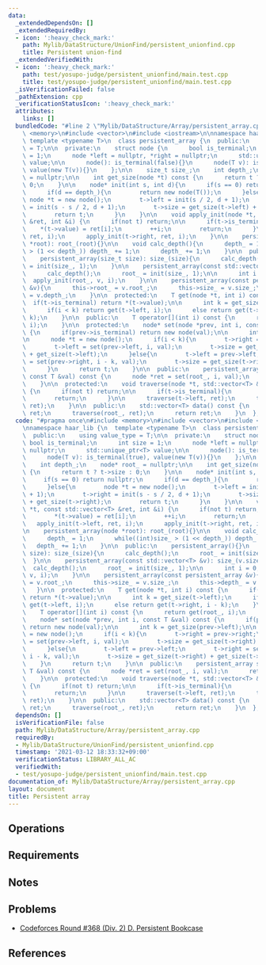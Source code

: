 ```yaml
---
data:
  _extendedDependsOn: []
  _extendedRequiredBy:
  - icon: ':heavy_check_mark:'
    path: Mylib/DataStructure/UnionFind/persistent_unionfind.cpp
    title: Persistent union-find
  _extendedVerifiedWith:
  - icon: ':heavy_check_mark:'
    path: test/yosupo-judge/persistent_unionfind/main.test.cpp
    title: test/yosupo-judge/persistent_unionfind/main.test.cpp
  _isVerificationFailed: false
  _pathExtension: cpp
  _verificationStatusIcon: ':heavy_check_mark:'
  attributes:
    links: []
  bundledCode: "#line 2 \"Mylib/DataStructure/Array/persistent_array.cpp\"\n#include\
    \ <memory>\n#include <vector>\n#include <iostream>\n\nnamespace haar_lib {\n \
    \ template <typename T>\n  class persistent_array {\n  public:\n    using value_type\
    \ = T;\n\n  private:\n    struct node {\n      bool is_terminal;\n      int size\
    \ = 1;\n      node *left = nullptr, *right = nullptr;\n      std::unique_ptr<T>\
    \ value;\n\n      node(): is_terminal(false){}\n      node(T v): is_terminal(true),\
    \ value(new T(v)){}\n    };\n\n    size_t size_;\n    int depth_;\n    node* root_\
    \ = nullptr;\n\n    int get_size(node *t) const {\n      return t ? t->size :\
    \ 0;\n    }\n\n    node* init(int s, int d){\n      if(s == 0) return nullptr;\n\
    \      if(d == depth_){\n        return new node(T());\n      }else{\n       \
    \ node *t = new node();\n        t->left = init(s / 2, d + 1);\n        t->right\
    \ = init(s - s / 2, d + 1);\n        t->size = get_size(t->left) + get_size(t->right);\n\
    \        return t;\n      }\n    }\n\n    void apply_init(node *t, const std::vector<T>\
    \ &ret, int &i) {\n      if(not t) return;\n\n      if(t->is_terminal){\n    \
    \    *(t->value) = ret[i];\n        ++i;\n        return;\n      }\n\n      apply_init(t->left,\
    \ ret, i);\n      apply_init(t->right, ret, i);\n    }\n\n    persistent_array(node\
    \ *root): root_(root){}\n\n    void calc_depth(){\n      depth_ = 1;\n      while((int)size_\
    \ > (1 << depth_)) depth_ += 1;\n      depth_ += 1;\n    }\n\n  public:\n    persistent_array(){}\n\
    \    persistent_array(size_t size): size_(size){\n      calc_depth();\n      root_\
    \ = init(size_, 1);\n    }\n\n    persistent_array(const std::vector<T> &v): size_(v.size()){\n\
    \      calc_depth();\n      root_ = init(size_, 1);\n\n      int i = 0;\n    \
    \  apply_init(root_, v, i);\n    }\n\n    persistent_array(const persistent_array\
    \ &v){\n      this->root_ = v.root_;\n      this->size_ = v.size_;\n      this->depth_\
    \ = v.depth_;\n    }\n\n  protected:\n    T get(node *t, int i) const {\n    \
    \  if(t->is_terminal) return *(t->value);\n\n      int k = get_size(t->left);\n\
    \      if(i < k) return get(t->left, i);\n      else return get(t->right, i -\
    \ k);\n    }\n\n  public:\n    T operator[](int i) const {\n      return get(root_,\
    \ i);\n    }\n\n  protected:\n    node* set(node *prev, int i, const T &val) const\
    \ {\n      if(prev->is_terminal) return new node(val);\n\n      int k = get_size(prev->left);\n\
    \n      node *t = new node();\n      if(i < k){\n        t->right = prev->right;\n\
    \        t->left = set(prev->left, i, val);\n        t->size = get_size(t->right)\
    \ + get_size(t->left);\n      }else{\n        t->left = prev->left;\n        t->right\
    \ = set(prev->right, i - k, val);\n        t->size = get_size(t->right) + get_size(t->left);\n\
    \      }\n      return t;\n    }\n\n  public:\n    persistent_array set(int i,\
    \ const T &val) const {\n      node *ret = set(root_, i, val);\n      return persistent_array(ret);\n\
    \    }\n\n  protected:\n    void traverse(node *t, std::vector<T> &ret) const\
    \ {\n      if(not t) return;\n\n      if(t->is_terminal){\n        ret.push_back(*(t->value));\n\
    \        return;\n      }\n\n      traverse(t->left, ret);\n      traverse(t->right,\
    \ ret);\n    }\n\n  public:\n    std::vector<T> data() const {\n      std::vector<T>\
    \ ret;\n      traverse(root_, ret);\n      return ret;\n    }\n  };\n}\n"
  code: "#pragma once\n#include <memory>\n#include <vector>\n#include <iostream>\n\
    \nnamespace haar_lib {\n  template <typename T>\n  class persistent_array {\n\
    \  public:\n    using value_type = T;\n\n  private:\n    struct node {\n     \
    \ bool is_terminal;\n      int size = 1;\n      node *left = nullptr, *right =\
    \ nullptr;\n      std::unique_ptr<T> value;\n\n      node(): is_terminal(false){}\n\
    \      node(T v): is_terminal(true), value(new T(v)){}\n    };\n\n    size_t size_;\n\
    \    int depth_;\n    node* root_ = nullptr;\n\n    int get_size(node *t) const\
    \ {\n      return t ? t->size : 0;\n    }\n\n    node* init(int s, int d){\n \
    \     if(s == 0) return nullptr;\n      if(d == depth_){\n        return new node(T());\n\
    \      }else{\n        node *t = new node();\n        t->left = init(s / 2, d\
    \ + 1);\n        t->right = init(s - s / 2, d + 1);\n        t->size = get_size(t->left)\
    \ + get_size(t->right);\n        return t;\n      }\n    }\n\n    void apply_init(node\
    \ *t, const std::vector<T> &ret, int &i) {\n      if(not t) return;\n\n      if(t->is_terminal){\n\
    \        *(t->value) = ret[i];\n        ++i;\n        return;\n      }\n\n   \
    \   apply_init(t->left, ret, i);\n      apply_init(t->right, ret, i);\n    }\n\
    \n    persistent_array(node *root): root_(root){}\n\n    void calc_depth(){\n\
    \      depth_ = 1;\n      while((int)size_ > (1 << depth_)) depth_ += 1;\n   \
    \   depth_ += 1;\n    }\n\n  public:\n    persistent_array(){}\n    persistent_array(size_t\
    \ size): size_(size){\n      calc_depth();\n      root_ = init(size_, 1);\n  \
    \  }\n\n    persistent_array(const std::vector<T> &v): size_(v.size()){\n    \
    \  calc_depth();\n      root_ = init(size_, 1);\n\n      int i = 0;\n      apply_init(root_,\
    \ v, i);\n    }\n\n    persistent_array(const persistent_array &v){\n      this->root_\
    \ = v.root_;\n      this->size_ = v.size_;\n      this->depth_ = v.depth_;\n \
    \   }\n\n  protected:\n    T get(node *t, int i) const {\n      if(t->is_terminal)\
    \ return *(t->value);\n\n      int k = get_size(t->left);\n      if(i < k) return\
    \ get(t->left, i);\n      else return get(t->right, i - k);\n    }\n\n  public:\n\
    \    T operator[](int i) const {\n      return get(root_, i);\n    }\n\n  protected:\n\
    \    node* set(node *prev, int i, const T &val) const {\n      if(prev->is_terminal)\
    \ return new node(val);\n\n      int k = get_size(prev->left);\n\n      node *t\
    \ = new node();\n      if(i < k){\n        t->right = prev->right;\n        t->left\
    \ = set(prev->left, i, val);\n        t->size = get_size(t->right) + get_size(t->left);\n\
    \      }else{\n        t->left = prev->left;\n        t->right = set(prev->right,\
    \ i - k, val);\n        t->size = get_size(t->right) + get_size(t->left);\n  \
    \    }\n      return t;\n    }\n\n  public:\n    persistent_array set(int i, const\
    \ T &val) const {\n      node *ret = set(root_, i, val);\n      return persistent_array(ret);\n\
    \    }\n\n  protected:\n    void traverse(node *t, std::vector<T> &ret) const\
    \ {\n      if(not t) return;\n\n      if(t->is_terminal){\n        ret.push_back(*(t->value));\n\
    \        return;\n      }\n\n      traverse(t->left, ret);\n      traverse(t->right,\
    \ ret);\n    }\n\n  public:\n    std::vector<T> data() const {\n      std::vector<T>\
    \ ret;\n      traverse(root_, ret);\n      return ret;\n    }\n  };\n}\n"
  dependsOn: []
  isVerificationFile: false
  path: Mylib/DataStructure/Array/persistent_array.cpp
  requiredBy:
  - Mylib/DataStructure/UnionFind/persistent_unionfind.cpp
  timestamp: '2021-03-12 18:33:32+09:00'
  verificationStatus: LIBRARY_ALL_AC
  verifiedWith:
  - test/yosupo-judge/persistent_unionfind/main.test.cpp
documentation_of: Mylib/DataStructure/Array/persistent_array.cpp
layout: document
title: Persistent array
---
```


## Operations

## Requirements

## Notes

## Problems

- [Codeforces Round #368 (Div. 2) D. Persistent Bookcase](https://codeforces.com/contest/707/problem/D)

## References
